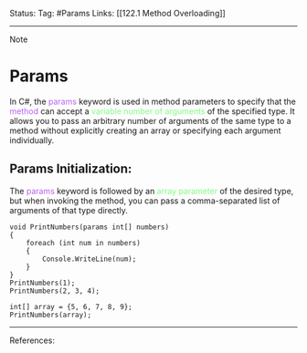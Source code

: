 Status: 
Tag: #Params
Links: [[122.1 Method Overloading]]

---
> [!note] 
>  # Params

In C#, the <font style="color:#b562f9">params</font> keyword is used in method parameters to specify that the <font style="color:#b562f9">method</font> can accept a <font style="color:#81fd83">variable number of arguments</font> of the specified type. It allows you to pass an arbitrary number of arguments of the same type to a method without explicitly creating an array or specifying each argument individually.

## Params Initialization:

The <font style="color:#b562f9">params</font> keyword is followed by an <font style="color:#81fd83">array parameter</font> of the desired type, but when invoking the method, you can pass a comma-separated list of arguments of that type directly.


``` run-csharp
void PrintNumbers(params int[] numbers) 
{ 
	foreach (int num in numbers) 
	{ 
		Console.WriteLine(num); 
	} 
}
PrintNumbers(1);
PrintNumbers(2, 3, 4);

int[] array = {5, 6, 7, 8, 9};
PrintNumbers(array);
```

---
References: